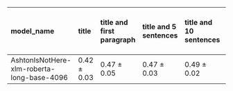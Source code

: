 | model_name                                 | title           | title and first paragraph   | title and 5 sentences   | title and 10 sentences   | title and first sentence each paragraph   | raw text            |
|:-------------------------------------------|:----------------|:----------------------------|:------------------------|:-------------------------|:------------------------------------------|:--------------------|
| AshtonIsNotHere-xlm-roberta-long-base-4096 | 0.42 $\pm$ 0.03 | 0.47 $\pm$ 0.05             | 0.47 $\pm$ 0.03         | 0.49 $\pm$ 0.02          | 0.50 $\pm$ 0.05                           | **0.51 $\pm$ 0.03** |